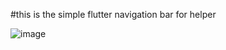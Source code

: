 #this is the simple flutter navigation bar for helper

![image](https://user-images.githubusercontent.com/113663776/225502005-e4ad2fbb-3bae-4818-9cdc-293546c2d918.png)

